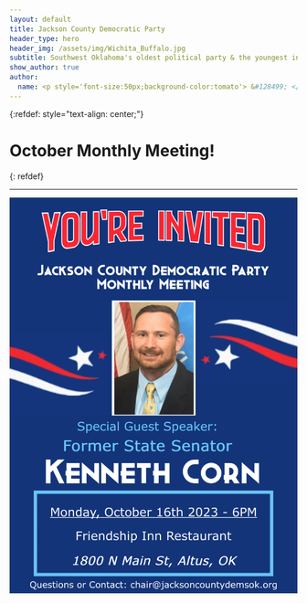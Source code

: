 ```yaml
---
layout: default
title: Jackson County Democratic Party
header_type: hero
header_img: /assets/img/Wichita_Buffalo.jpg
subtitle: Southwest Oklahoma's oldest political party & the youngest in spirit 
show_author: true
author:
  name: <p style='font-size:50px;background-color:tomato'> &#128499; </p> If you haven't already, <a href='https://okvoterportal.okelections.us/'>Register to VOTE!</a> <br /> (Apply Online!) <br /> <br /> Then always make a <br /><a href='https://oklahoma.gov/elections/voters/voting-101.html'>Plan to vote </a>
---
```

{:refdef: style="text-align: center;"}
# October Monthly Meeting!
{: refdef}
***
![My image Name](/assets/img/announce/OctMeeting.png)
